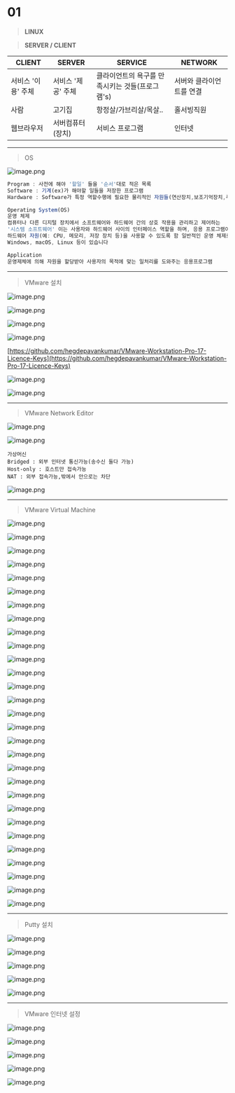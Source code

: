 # 01

> **LINUX**
> 

> **SERVER / CLIENT**
> 

| CLIENT | SERVER | SERVICE | NETWORK |
| --- | --- | --- | --- |
| 서비스 '이용' 주체 | 서비스 '제공' 주체 | 클라이언트의 욕구를 만족시키는 것들(프로그램's) | 서버와 클라이언트를 연결 |
| 사람 | 고기집 | 항정살/가브리살/목살.. | 홀서빙직원 |
| 웹브라우저 | 서버컴퓨터(장치) | 서비스 프로그램 | 인터넷 |

---

> OS
> 

![image.png](image.png)

```jsx
Program : 사전에 해야 '할일' 들을 '순서'대로 적은 목록
Software : 기계(ex)가 해야할 일들을 저장한 프로그램
Hardware : Software가 특정 역할수행에 필요한 물리적인 자원들(연산장치,보조기억장치,주기억장치)

Operating System(OS)
운영 체제
컴퓨터나 다른 디지털 장치에서 소프트웨어와 하드웨어 간의 상호 작용을 관리하고 제어하는
'시스템 소프트웨어' 이는 사용자와 하드웨어 사이의 인터페이스 역할을 하며, 응용 프로그램이 
하드웨어 자원(예: CPU, 메모리, 저장 장치 등)을 사용할 수 있도록 함 일반적인 운영 체제로는
Windows, macOS, Linux 등이 있습니다

Application
운영제체에 의해 자원을 할당받아 사용자의 목적에 맞는 일처리를 도와주는 응용프로그램
```

---

> VMware 설치
> 

![image.png](image%201.png)

![image.png](image%202.png)

![image.png](image%203.png)

![image.png](image%204.png)

[https://github.com/hegdepavankumar/VMware-Workstation-Pro-17-Licence-Keys](https://github.com/hegdepavankumar/VMware-Workstation-Pro-17-Licence-Keys)

![image.png](image%205.png)

![image.png](image%206.png)

---

> VMware Network Editor
> 

![image.png](image%207.png)

![image.png](image%208.png)

```
가상머신
Bridged : 외부 인터넷 통신가능(송수신 둘다 가능)
Host-only : 호스트만 접속가능
NAT : 외부 접속가능,밖에서 안으로는 차단
```

![image.png](image%209.png)

---

> VMware Virtual Machine
> 

![image.png](image%2010.png)

![image.png](image%2011.png)

![image.png](image%2012.png)

![image.png](image%2013.png)

![image.png](image%2014.png)

![image.png](image%2015.png)

![image.png](image%2016.png)

![image.png](image%2017.png)

![image.png](image%2018.png)

![image.png](image%2019.png)

![image.png](image%2020.png)

![image.png](image%2021.png)

![image.png](image%2022.png)

![image.png](image%2023.png)

![image.png](image%2024.png)

![image.png](image%2025.png)

![image.png](image%2026.png)

![image.png](image%2027.png)

![image.png](image%2028.png)

![image.png](image%2029.png)

![image.png](image%2030.png)

![image.png](image%2031.png)

![image.png](image%2032.png)

![image.png](image%2033.png)

![image.png](image%2034.png)

![image.png](image%2035.png)

![image.png](image%2036.png)

![image.png](image%2037.png)

![image.png](image%2038.png)

---

> Putty 설치
> 

![image.png](image%2039.png)

![image.png](image%2040.png)

![image.png](image%2041.png)

![image.png](image%2042.png)

![image.png](image%2043.png)

---

> VMware 인터넷 설정
> 

![image.png](image%2044.png)

![image.png](image%2045.png)

![image.png](image%2046.png)

![image.png](image%2047.png)

![image.png](image%2048.png)